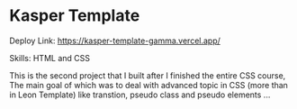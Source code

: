 # Kasper Template

Deploy Link: https://kasper-template-gamma.vercel.app/

Skills: HTML and CSS

This is the second project that I built after I finished the entire CSS course,
The main goal of which was to deal with advanced topic in CSS (more than in Leon Template) like transtion, pseudo class and pseudo elements ...
